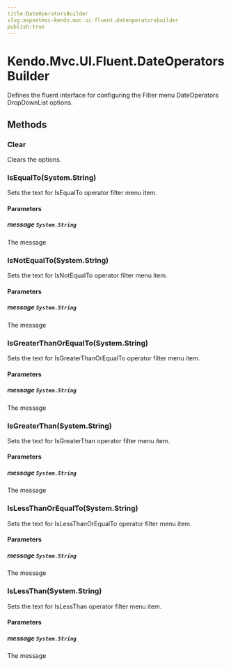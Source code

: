 ```yaml
---
title:DateOperatorsBuilder
slug:aspnetmvc-kendo.mvc.ui.fluent.dateoperatorsbuilder
publish:true
---
```


# Kendo.Mvc.UI.Fluent.DateOperatorsBuilder

Defines the fluent interface for configuring the Filter menu DateOperators DropDownList options.

## Methods

### Clear
Clears the options.

### IsEqualTo(System.String)
Sets the text for IsEqualTo operator filter menu item.

#### Parameters

##### message `System.String`
The message

### IsNotEqualTo(System.String)
Sets the text for IsNotEqualTo operator filter menu item.

#### Parameters

##### message `System.String`
The message

### IsGreaterThanOrEqualTo(System.String)
Sets the text for IsGreaterThanOrEqualTo operator filter menu item.

#### Parameters

##### message `System.String`
The message

### IsGreaterThan(System.String)
Sets the text for IsGreaterThan operator filter menu item.

#### Parameters

##### message `System.String`
The message

### IsLessThanOrEqualTo(System.String)
Sets the text for IsLessThanOrEqualTo operator filter menu item.

#### Parameters

##### message `System.String`
The message

### IsLessThan(System.String)
Sets the text for IsLessThan operator filter menu item.

#### Parameters

##### message `System.String`
The message